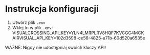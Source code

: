 # Instrukcja konfiguracji

1. Utwórz plik `.env`
2. Wklej to w plik `.env`:
    VISUALCROSSING_API_KEY=YLN4LMRPLRV8HQF7KVCGC4MCK
    AIRVISUAL_API_KEY=102d3598-ce56-4825-a71b-60d520a6535e

WAŻNE: Nigdy nie udostępniaj swoich kluczy API!
